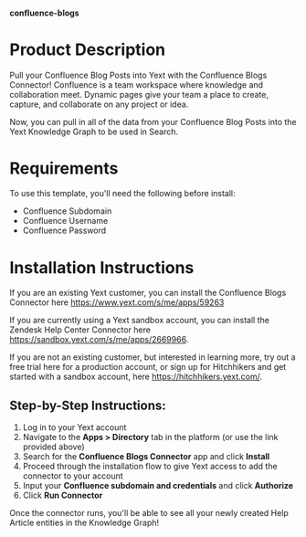 #### confluence-blogs

# Product Description
Pull your Confluence Blog Posts into Yext with the Confluence Blogs Connector! Confluence is a team workspace where knowledge and collaboration meet. Dynamic pages give your team a place to create, capture, and collaborate on any project or idea.

Now, you can pull in all of the data from your Confluence Blog Posts into the Yext Knowledge Graph to be used in Search.

# Requirements
To use this template, you'll need the following before install:

- Confluence Subdomain
- Confluence Username
- Confluence Password

# Installation Instructions
If you are an existing Yext customer, you can install the Confluence Blogs Connector here <https://www.yext.com/s/me/apps/59263>

If you are currently using a Yext sandbox account, you can install the Zendesk Help Center Connector here <https://sandbox.yext.com/s/me/apps/2669966>.

If you are not an existing customer, but interested in learning more, try out a free trial here for a production account, or sign up for Hitchhikers and get started with a sandbox account, here <https://hitchhikers.yext.com/>.

## Step-by-Step Instructions:
1. Log in to your Yext account
2. Navigate to the **Apps > Directory** tab in the platform (or use the link provided above)
3. Search for the **Confluence Blogs Connector** app and click **Install**
4. Proceed through the installation flow to give Yext access to add the connector to your account
5. Input your **Confluence subdomain and credentials** and click **Authorize**
6. Click **Run Connector**

Once the connector runs, you'll be able to see all your newly created Help Article entities in the Knowledge Graph!
